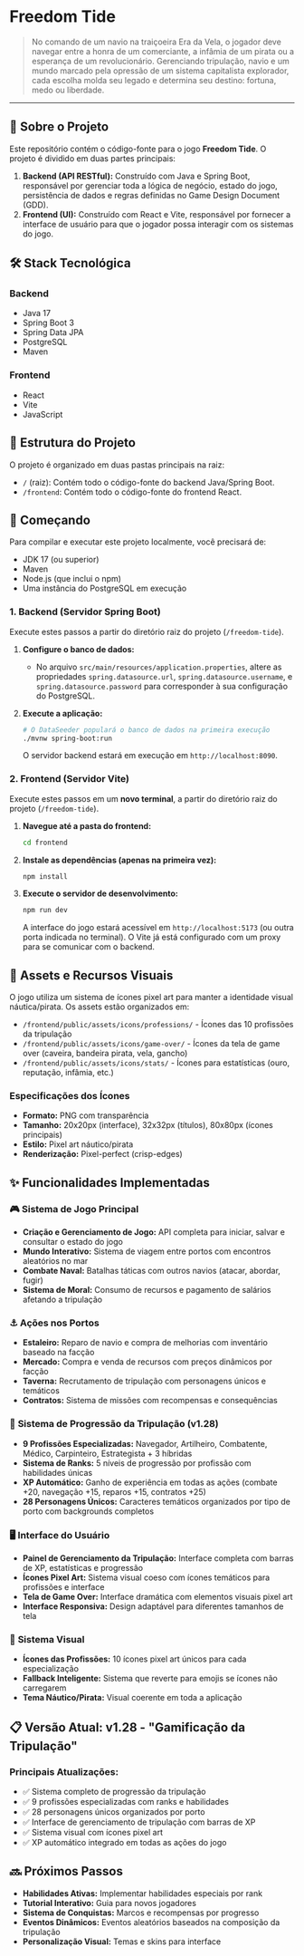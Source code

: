 # Freedom Tide

> No comando de um navio na traiçoeira Era da Vela, o jogador deve navegar entre a honra de um comerciante, a infâmia de um pirata ou a esperança de um revolucionário. Gerenciando tripulação, navio e um mundo marcado pela opressão de um sistema capitalista explorador, cada escolha molda seu legado e determina seu destino: fortuna, medo ou liberdade.

---

## 📖 Sobre o Projeto

Este repositório contém o código-fonte para o jogo **Freedom Tide**. O projeto é dividido em duas partes principais:

1.  **Backend (API RESTful):** Construído com Java e Spring Boot, responsável por gerenciar toda a lógica de negócio, estado do jogo, persistência de dados e regras definidas no Game Design Document (GDD).
2.  **Frontend (UI):** Construído com React e Vite, responsável por fornecer a interface de usuário para que o jogador possa interagir com os sistemas do jogo.

## 🛠️ Stack Tecnológica

### Backend
*   Java 17
*   Spring Boot 3
*   Spring Data JPA
*   PostgreSQL
*   Maven

### Frontend
*   React
*   Vite
*   JavaScript

## 📂 Estrutura do Projeto

O projeto é organizado em duas pastas principais na raiz:

*   `/` (raiz): Contém todo o código-fonte do backend Java/Spring Boot.
*   `/frontend`: Contém todo o código-fonte do frontend React.

## 🚀 Começando

Para compilar e executar este projeto localmente, você precisará de:

*   JDK 17 (ou superior)
*   Maven
*   Node.js (que inclui o npm)
*   Uma instância do PostgreSQL em execução

### 1. Backend (Servidor Spring Boot)

Execute estes passos a partir do diretório raiz do projeto (`/freedom-tide`).

1.  **Configure o banco de dados:**
    *   No arquivo `src/main/resources/application.properties`, altere as propriedades `spring.datasource.url`, `spring.datasource.username`, e `spring.datasource.password` para corresponder à sua configuração do PostgreSQL.

2.  **Execute a aplicação:**
    ```sh
    # O DataSeeder populará o banco de dados na primeira execução
    ./mvnw spring-boot:run
    ```
    O servidor backend estará em execução em `http://localhost:8090`.

### 2. Frontend (Servidor Vite)

Execute estes passos em um **novo terminal**, a partir do diretório raiz do projeto (`/freedom-tide`).

1.  **Navegue até a pasta do frontend:**
    ```sh
    cd frontend
    ```

2.  **Instale as dependências (apenas na primeira vez):**
    ```sh
    npm install
    ```

3.  **Execute o servidor de desenvolvimento:**
    ```sh
    npm run dev
    ```
    A interface do jogo estará acessível em `http://localhost:5173` (ou outra porta indicada no terminal). O Vite já está configurado com um proxy para se comunicar com o backend.

## 🎨 Assets e Recursos Visuais

O jogo utiliza um sistema de ícones pixel art para manter a identidade visual náutica/pirata. Os assets estão organizados em:

*   `/frontend/public/assets/icons/professions/` - Ícones das 10 profissões da tripulação
*   `/frontend/public/assets/icons/game-over/` - Ícones da tela de game over (caveira, bandeira pirata, vela, gancho)
*   `/frontend/public/assets/icons/stats/` - Ícones para estatísticas (ouro, reputação, infâmia, etc.)

### Especificações dos Ícones
*   **Formato:** PNG com transparência
*   **Tamanho:** 20x20px (interface), 32x32px (títulos), 80x80px (ícones principais)
*   **Estilo:** Pixel art náutico/pirata
*   **Renderização:** Pixel-perfect (crisp-edges)

## ✨ Funcionalidades Implementadas

### 🎮 **Sistema de Jogo Principal**
*   **Criação e Gerenciamento de Jogo:** API completa para iniciar, salvar e consultar o estado do jogo
*   **Mundo Interativo:** Sistema de viagem entre portos com encontros aleatórios no mar
*   **Combate Naval:** Batalhas táticas com outros navios (atacar, abordar, fugir)
*   **Sistema de Moral:** Consumo de recursos e pagamento de salários afetando a tripulação

### ⚓ **Ações nos Portos**
*   **Estaleiro:** Reparo de navio e compra de melhorias com inventário baseado na facção
*   **Mercado:** Compra e venda de recursos com preços dinâmicos por facção
*   **Taverna:** Recrutamento de tripulação com personagens únicos e temáticos
*   **Contratos:** Sistema de missões com recompensas e consequências

### 👥 **Sistema de Progressão da Tripulação (v1.28)**
*   **9 Profissões Especializadas:** Navegador, Artilheiro, Combatente, Médico, Carpinteiro, Estrategista + 3 híbridas
*   **Sistema de Ranks:** 5 níveis de progressão por profissão com habilidades únicas
*   **XP Automático:** Ganho de experiência em todas as ações (combate +20, navegação +15, reparos +15, contratos +25)
*   **28 Personagens Únicos:** Caracteres temáticos organizados por tipo de porto com backgrounds completos

### 🖥️ **Interface do Usuário**
*   **Painel de Gerenciamento da Tripulação:** Interface completa com barras de XP, estatísticas e progressão
*   **Ícones Pixel Art:** Sistema visual coeso com ícones temáticos para profissões e interface
*   **Tela de Game Over:** Interface dramática com elementos visuais pixel art
*   **Interface Responsiva:** Design adaptável para diferentes tamanhos de tela

### 🎨 **Sistema Visual**
*   **Ícones das Profissões:** 10 ícones pixel art únicos para cada especialização
*   **Fallback Inteligente:** Sistema que reverte para emojis se ícones não carregarem
*   **Tema Náutico/Pirata:** Visual coerente em toda a aplicação

## 📋 Versão Atual: v1.28 - "Gamificação da Tripulação"

### Principais Atualizações:
*   ✅ Sistema completo de progressão da tripulação
*   ✅ 9 profissões especializadas com ranks e habilidades
*   ✅ 28 personagens únicos organizados por porto
*   ✅ Interface de gerenciamento de tripulação com barras de XP
*   ✅ Sistema visual com ícones pixel art
*   ✅ XP automático integrado em todas as ações do jogo

## 🔜 Próximos Passos

*   **Habilidades Ativas:** Implementar habilidades especiais por rank
*   **Tutorial Interativo:** Guia para novos jogadores
*   **Sistema de Conquistas:** Marcos e recompensas por progresso
*   **Eventos Dinâmicos:** Eventos aleatórios baseados na composição da tripulação
*   **Personalização Visual:** Temas e skins para interface